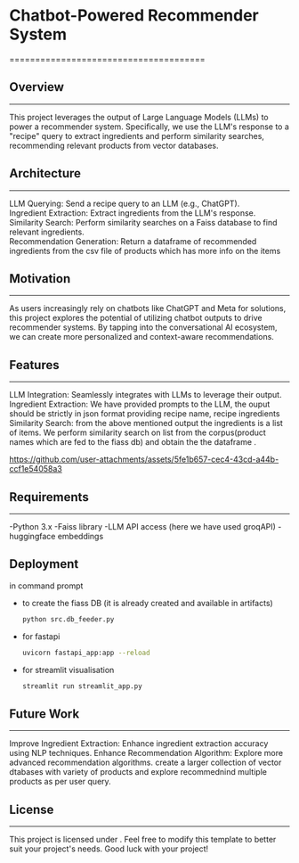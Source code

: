 # Chatbot-Powered Recommender System
======================================
## Overview
------------
This project leverages the output of Large Language Models (LLMs) to power a recommender system. Specifically, we use the LLM's response to a "recipe" query to extract ingredients and perform similarity searches, recommending relevant products from vector databases.
## Architecture
---------------
LLM Querying: Send a recipe query to an LLM (e.g., ChatGPT).\
Ingredient Extraction: Extract ingredients from the LLM's response.\
Similarity Search: Perform similarity searches on a Faiss database to find relevant ingredients.\
Recommendation Generation: Return a dataframe of recommended ingredients from the csv file of products which has more info on the items
## Motivation
------------
As users increasingly rely on chatbots like ChatGPT and Meta for solutions, this project explores the potential of utilizing chatbot outputs to drive recommender systems. By tapping into the conversational AI ecosystem, we can create more personalized and context-aware recommendations.
## Features
------------
LLM Integration: Seamlessly integrates with LLMs to leverage their output.
Ingredient Extraction: We have provided prompts to the LLM, the ouput should be strictly in json format providing recipe name, recipe ingredients
Similarity Search: from the above mentioned output the ingredients is a list of items. We perform similarity search on list from the corpus(product names which are fed to the fiass db) and obtain the the dataframe .

https://github.com/user-attachments/assets/5fe1b657-cec4-43cd-a44b-ccf1e54058a3

## Requirements
---------------
-Python 3.x
-Faiss library
-LLM API access (here we have used groqAPI)
-huggingface embeddings
## Deployment
in command prompt
- to create the fiass DB (it is already created and available in artifacts)
  ```bash
  python src.db_feeder.py
  ```
- for fastapi 
  ```bash
  uvicorn fastapi_app:app --reload
  ```
- for streamlit visualisation
  ```bash
  streamlit run streamlit_app.py
  ```
## Future Work
--------------
Improve Ingredient Extraction: Enhance ingredient extraction accuracy using NLP techniques.
Enhance Recommendation Algorithm: Explore more advanced recommendation algorithms.
create a larger collection of vector dtabases with variety of products and explore recommednind multiple products as per user query.

## License
-------
This project is licensed under .
Feel free to modify this template to better suit your project's needs. Good luck with your project!
